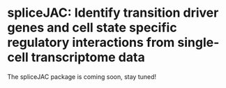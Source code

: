 # spliceJAC: Identify transition driver genes and cell state specific regulatory interactions from single-cell transcriptome data

The spliceJAC package is coming soon, stay tuned!
